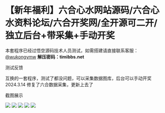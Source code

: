# 【新年福利】六合心水网站源码/六合心水资料论坛/六合开奖网/全开源可二开/独立后台+带采集+手动开奖

本套程序已经过悟空源码技术人员测试，如需搭建请直接联系客服：[@wukongymw](http://t.me/wukongymw)
**解压密码：timibbs.net**

测试反馈

互换的一套程序，测试了都没问题，可以采集数据图库，后台可以手动开奖
2024.3.14 修复了六合数据采集，更新上去了

截图展示

[![](https://wukongymw.com/wp-content/uploads/2023/09/1694622484-a735662ff13e2df.png)](https://wukongymw.com/wp-content/uploads/2023/09/1694622484-a735662ff13e2df.png)
[![](https://wukongymw.com/wp-content/uploads/2023/09/1694622484-43695469cb64185.png)](https://wukongymw.com/wp-content/uploads/2023/09/1694622484-43695469cb64185.png)
[![](https://wukongymw.com/wp-content/uploads/2023/09/1694622485-33570590bbb107e.png)](https://wukongymw.com/wp-content/uploads/2023/09/1694622485-33570590bbb107e.png)
[![](https://wukongymw.com/wp-content/uploads/2023/09/1694622485-4936b1e306b9ac5.png)](https://wukongymw.com/wp-content/uploads/2023/09/1694622485-4936b1e306b9ac5.png)
[![](https://wukongymw.com/wp-content/uploads/2023/09/1694622486-abd61f1191cdcbc.png)](https://wukongymw.com/wp-content/uploads/2023/09/1694622486-abd61f1191cdcbc.png)